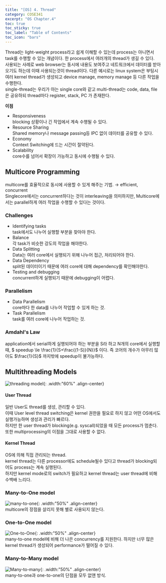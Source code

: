 ```yaml
---
title: "[OS] 4. Thread"
category: COSE341
excerpt: "OS Chapter.4"
toc: true
toc_sticky: true
toc_label: "Table of Contents"
toc_icon: "bars"
---
```

Thread는 light-weight process라고 쉽게 이해할 수 있는데 process는 아니면서 task를 수행할 수 있는 개념이다. 한 process에서 여러개의 thread가 생길 수 있다.  
사용되는 사례로 web browser는 동시에 내용도 보여주고 네트워크에서 데이터를 받아오기도 하는데 이때 사용되는것이 thread이다. 다른 예시로는 linux system은 부팅시 여러 kernel thread가 생성되고 device manage, memory manage 등 다른 작업을 수행한다.  
single-thread는 우리가 아는 single core와 같고 multi-thread는 code, data, file은 공유하되 thread마다 register, stack, PC 가 존재한다.  

**이점**
* Responsiveness  
blocking 상황이나 긴 작업에서 계속 수행될 수 있다.  
* Resource Sharing  
Shared memory나 message passing등 IPC 없이 데이터를 공유할 수 있다.  
* Economy  
Context Switching에 드는 시간이 절약된다.  
* Scalability  
core수를 넘어서 확장이 가능하고 동시에 수행될 수 있다.  

## Multicore Programming
multicore를 효율적으로 동시에 사용할 수 있게 해주는 기법. $\to$ efficient, concurrent  
Singlecore에서는 concurrent하다는 것이 interleaving을 의미하지만, Multicore에서는 parallel하게 여러 작업을 수행할 수 있다는 것이다.
### Challenges
* Identifying tasks  
task에서도 나누어 실행할 부분을 찾아야 한다.  
* Balance  
각 task가 비슷한 강도의 작업을 해야한다.  
* Data Splitting  
Data는 여러 core에서 실행되기 위해 나누어 접근, 처리되어야 한다.  
* Data Dependency  
split된 데이터이기 때문에 여러 core에 대해 dependency를 확인해야한다.  
* Testing and debugging  
concurrent하게 실행되기 때문에 debugging이 어렵다.  

### Parallelism
* Data Parallelism  
core마다 한 data를 나누어 작업할 수 있게 하는 것.  
* Task Parallelism  
task를 여러 core에 나누어 작업하는 것.

### Amdahl's Law
application에서 serial하게 실행되어야 하는 부분을 S라 하고 N개의 core에서 실행할 때,
$ speedup \le \frac{1}{S+\frac{(1-S)}{N}}$
이다. 즉 코어의 개수가 아무리 많아도 $\frac{1}{S}$ 까지밖에 speedup이 불가능하다.

## Multithreading Models
![threading model](https://user-images.githubusercontent.com/45323902/161990849-232f5681-574a-4ebc-9d5d-e0bfba9482e1.jpg){: .width:"60%" .align-center}  
#### User Thread
일반 User도 thread를 생성, 관리할 수 있다.  
이때 User level thread switching은 kernel 권한을 필요로 하지 않고 어떤 OS에서도 실행가능하며 생성과 관리가 빠르다.  
하지만 한 user thread가 blocking(e.g. syscall)되었을 때 모든 process가 멈춘다.  
또한 multiprocessing의 이점을 그대로 사용할 수 없다.  
#### Kernel Thread
OS에 의해 직접 관리되는 thread.  
kernel thread는 다른 processor에도 schedule될수 있다고 thread가 blocking되어도 process는 계속 실행된다.  
하지만 kernel mode로의 switch가 필요하고 kernel thread는 user thread에 비해 수백배 느리다.  
### Many-to-One model
![many-to-one](https://user-images.githubusercontent.com/45323902/163207377-bb7f7ba8-28fe-4195-819c-49a40a99294d.png){: .width:"50%" .align-center}  
multicore의 장점을 살리지 못해 별로 사용되지 않는다.  
### One-to-One model
![One-to-One](https://user-images.githubusercontent.com/45323902/163207966-c2d4f1cf-3103-4f23-a7ad-140e12d992df.png){: .width:"50%" .align-center}  
many-to-one model에 비해 더 나은 concurrency를 지원한다. 하지만 너무 많은 kernel thread가 생성되어 performance가 떨어질 수 있다.  
### Many-to-Many model
![Many-to-many](https://user-images.githubusercontent.com/45323902/163208437-94703ae8-e85a-4c00-af22-1a8eddbafac0.png){: .width:"50%" .align-center}  
many-to-one과 one-to-one의 단점을 모두 없앤 방식. 
